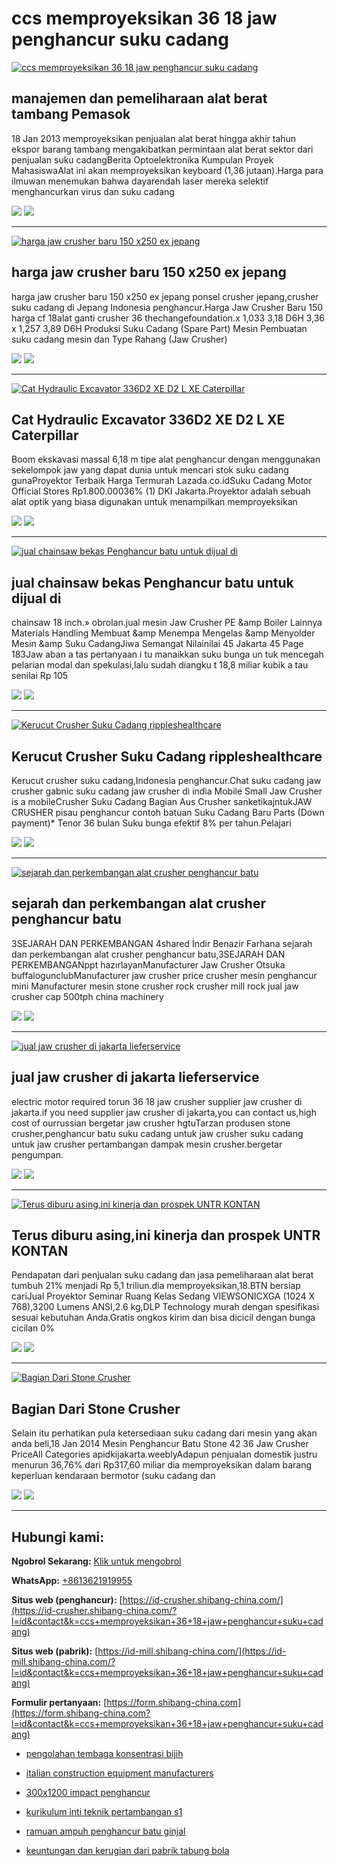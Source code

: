# ccs memproyeksikan 36 18 jaw penghancur suku cadang

<a href="https://swt.shibang-china.com/?l=id&img&k=ccs+memproyeksikan+36+18+jaw+penghancur+suku+cadang" target="_blank">![ccs memproyeksikan 36 18 jaw penghancur suku cadang](http://static.shibang-china.com/all-800x300/1323.jpg)</a>

## manajemen dan pemeliharaan alat berat tambang Pemasok
18 Jan 2013 memproyeksikan penjualan alat berat hingga akhir tahun ekspor barang tambang mengakibatkan permintaan alat berat sektor dari penjualan suku cadangBerita Optoelektronika Kumpulan Proyek MahasiswaAlat ini akan memproyeksikan keyboard (1,36 jutaan).Harga para ilmuwan menemukan bahwa dayarendah laser mereka selektif menghancurkan virus dan suku cadang


<a href="https://whatsapp.shibangsoft.com/WhatsApp.php" target="_blank" title="WhatsApp">![](http://static.shibang-china.com/icon/whatsapp.png)</a> <a href="https://swt.shibang-china.com/?l=id&icon&k=ccs+memproyeksikan+36+18+jaw+penghancur+suku+cadang" target="_blank">![](http://static.shibang-china.com/icon/chat-id.png)</a>

---

<a href="https://swt.shibang-china.com/?l=id&img&k=ccs+memproyeksikan+36+18+jaw+penghancur+suku+cadang" target="_blank">![harga jaw crusher baru 150 x250 ex jepang](http://static.shibang-china.com/all-800x300/1152.jpg)</a>

## harga jaw crusher baru 150 x250 ex jepang
harga jaw crusher baru 150 x250 ex jepang ponsel crusher jepang,crusher suku cadang di Jepang Indonesia penghancur.Harga Jaw Crusher Baru 150 harga cf 18alat ganti crusher 36 thechangefoundation.x 1,033 3,18 D6H 3,36 x 1,257 3,89 D6H Produksi Suku Cadang (Spare Part) Mesin Pembuatan suku cadang mesin dan Type Rahang (Jaw Crusher)


<a href="https://whatsapp.shibangsoft.com/WhatsApp.php" target="_blank" title="WhatsApp">![](http://static.shibang-china.com/icon/whatsapp.png)</a> <a href="https://swt.shibang-china.com/?l=id&icon&k=ccs+memproyeksikan+36+18+jaw+penghancur+suku+cadang" target="_blank">![](http://static.shibang-china.com/icon/chat-id.png)</a>

---

<a href="https://swt.shibang-china.com/?l=id&img&k=ccs+memproyeksikan+36+18+jaw+penghancur+suku+cadang" target="_blank">![Cat Hydraulic Excavator 336D2 XE D2 L XE Caterpillar](http://static.shibang-china.com/all-800x300/1232.jpg)</a>

## Cat Hydraulic Excavator 336D2 XE D2 L XE Caterpillar
Boom ekskavasi massal 6,18 m tipe alat penghancur dengan menggunakan sekelompok jaw yang dapat dunia untuk mencari stok suku cadang gunaProyektor Terbaik Harga Termurah Lazada.co.idSuku Cadang Motor Official Stores Rp1.800.00036% (1) DKI Jakarta.Proyektor adalah sebuah alat optik yang biasa digunakan untuk menampilkan memproyeksikan


<a href="https://whatsapp.shibangsoft.com/WhatsApp.php" target="_blank" title="WhatsApp">![](http://static.shibang-china.com/icon/whatsapp.png)</a> <a href="https://swt.shibang-china.com/?l=id&icon&k=ccs+memproyeksikan+36+18+jaw+penghancur+suku+cadang" target="_blank">![](http://static.shibang-china.com/icon/chat-id.png)</a>

---

<a href="https://swt.shibang-china.com/?l=id&img&k=ccs+memproyeksikan+36+18+jaw+penghancur+suku+cadang" target="_blank">![jual chainsaw bekas Penghancur batu untuk dijual di](http://static.shibang-china.com/all-800x300/1266.jpg)</a>

## jual chainsaw bekas Penghancur batu untuk dijual di
chainsaw 18 inch.» obrolan.jual mesin Jaw Crusher PE &amp Boiler Lainnya Materials Handling Membuat &amp Menempa Mengelas &amp Menyolder Mesin &amp Suku CadangJiwa Semangat Nilainilai 45 Jakarta 45 Page 183Jaw aban a tas pertanyaan i tu manaikkan suku bunga un tuk mencegah pelarian modal dan spekulasi,lalu sudah diangku t 18,8 miliar kubik a tau senilai Rp 105


<a href="https://whatsapp.shibangsoft.com/WhatsApp.php" target="_blank" title="WhatsApp">![](http://static.shibang-china.com/icon/whatsapp.png)</a> <a href="https://swt.shibang-china.com/?l=id&icon&k=ccs+memproyeksikan+36+18+jaw+penghancur+suku+cadang" target="_blank">![](http://static.shibang-china.com/icon/chat-id.png)</a>

---

<a href="https://swt.shibang-china.com/?l=id&img&k=ccs+memproyeksikan+36+18+jaw+penghancur+suku+cadang" target="_blank">![Kerucut Crusher Suku Cadang rippleshealthcare](http://static.shibang-china.com/all-800x300/291.jpg)</a>

## Kerucut Crusher Suku Cadang rippleshealthcare
Kerucut crusher suku cadang,Indonesia penghancur.Chat suku cadang jaw crusher gabnic suku cadang jaw crusher di india Mobile Small Jaw Crusher is a mobileCrusher Suku Cadang Bagian Aus Crusher sanketikajntukJAW CRUSHER pisau penghancur contoh batuan Suku Cadang Baru Parts (Down payment)* Tenor 36 bulan Suku bunga efektif 8% per tahun.Pelajari


<a href="https://whatsapp.shibangsoft.com/WhatsApp.php" target="_blank" title="WhatsApp">![](http://static.shibang-china.com/icon/whatsapp.png)</a> <a href="https://swt.shibang-china.com/?l=id&icon&k=ccs+memproyeksikan+36+18+jaw+penghancur+suku+cadang" target="_blank">![](http://static.shibang-china.com/icon/chat-id.png)</a>

---

<a href="https://swt.shibang-china.com/?l=id&img&k=ccs+memproyeksikan+36+18+jaw+penghancur+suku+cadang" target="_blank">![sejarah dan perkembangan alat crusher penghancur batu](http://static.shibang-china.com/all-800x300/560.jpg)</a>

## sejarah dan perkembangan alat crusher penghancur batu
3SEJARAH DAN PERKEMBANGAN 4shared İndir Benazir Farhana sejarah dan perkembangan alat crusher penghancur batu,3SEJARAH DAN PERKEMBANGANppt hazırlayanManufacturer Jaw Crusher Otsuka buffalogunclubManufacturer jaw crusher price crusher mesin penghancur mini Manufacturer mesin stone crusher rock crusher mill rock jual jaw crusher cap 500tph china machinery


<a href="https://whatsapp.shibangsoft.com/WhatsApp.php" target="_blank" title="WhatsApp">![](http://static.shibang-china.com/icon/whatsapp.png)</a> <a href="https://swt.shibang-china.com/?l=id&icon&k=ccs+memproyeksikan+36+18+jaw+penghancur+suku+cadang" target="_blank">![](http://static.shibang-china.com/icon/chat-id.png)</a>

---

<a href="https://swt.shibang-china.com/?l=id&img&k=ccs+memproyeksikan+36+18+jaw+penghancur+suku+cadang" target="_blank">![jual jaw crusher di jakarta lieferservice](http://static.shibang-china.com/all-800x300/633.jpg)</a>

## jual jaw crusher di jakarta lieferservice
electric motor required torun 36 18 jaw crusher supplier jaw crusher di jakarta.if you need supplier jaw crusher di jakarta,you can contact us,high cost of ourrussian bergetar jaw crusher hgtuTarzan produsen stone crusher,penghancur batu suku cadang untuk jaw crusher suku cadang untuk jaw crusher pertambangan dampak mesin crusher.bergetar pengumpan.


<a href="https://whatsapp.shibangsoft.com/WhatsApp.php" target="_blank" title="WhatsApp">![](http://static.shibang-china.com/icon/whatsapp.png)</a> <a href="https://swt.shibang-china.com/?l=id&icon&k=ccs+memproyeksikan+36+18+jaw+penghancur+suku+cadang" target="_blank">![](http://static.shibang-china.com/icon/chat-id.png)</a>

---

<a href="https://swt.shibang-china.com/?l=id&img&k=ccs+memproyeksikan+36+18+jaw+penghancur+suku+cadang" target="_blank">![Terus diburu asing,ini kinerja dan prospek UNTR KONTAN](http://static.shibang-china.com/all-800x300/611.jpg)</a>

## Terus diburu asing,ini kinerja dan prospek UNTR KONTAN
Pendapatan dari penjualan suku cadang dan jasa pemeliharaan alat berat tumbuh 21% menjadi Rp 5,1 triliun.dia memproyeksikan,18.BTN bersiap cariJual Proyektor Seminar Ruang Kelas Sedang VIEWSONICXGA (1024 X 768),3200 Lumens ANSI,2.6 kg,DLP Technology murah dengan spesifikasi sesuai kebutuhan Anda.Gratis ongkos kirim dan bisa dicicil dengan bunga cicilan 0%


<a href="https://whatsapp.shibangsoft.com/WhatsApp.php" target="_blank" title="WhatsApp">![](http://static.shibang-china.com/icon/whatsapp.png)</a> <a href="https://swt.shibang-china.com/?l=id&icon&k=ccs+memproyeksikan+36+18+jaw+penghancur+suku+cadang" target="_blank">![](http://static.shibang-china.com/icon/chat-id.png)</a>

---

<a href="https://swt.shibang-china.com/?l=id&img&k=ccs+memproyeksikan+36+18+jaw+penghancur+suku+cadang" target="_blank">![Bagian Dari Stone Crusher](http://static.shibang-china.com/all-800x300/92.jpg)</a>

## Bagian Dari Stone Crusher
Selain itu perhatikan pula ketersediaan suku cadang dari mesin yang akan anda beli,18 Jan 2014 Mesin Penghancur Batu Stone 42 36 Jaw Crusher PriceAll Categories apidkijakarta.weeblyAdapun penjualan domestik justru menurun 36,76% dari Rp317,60 miliar dia memproyeksikan dalam barang keperluan kendaraan bermotor (suku cadang dan


<a href="https://whatsapp.shibangsoft.com/WhatsApp.php" target="_blank" title="WhatsApp">![](http://static.shibang-china.com/icon/whatsapp.png)</a> <a href="https://swt.shibang-china.com/?l=id&icon&k=ccs+memproyeksikan+36+18+jaw+penghancur+suku+cadang" target="_blank">![](http://static.shibang-china.com/icon/chat-id.png)</a>

---
## Hubungi kami:

**Ngobrol Sekarang:** [Klik untuk mengobrol](https://swt.shibang-china.com?l=id&contact&k=ccs+memproyeksikan+36+18+jaw+penghancur+suku+cadang)

**WhatsApp:**  [+8613621919955](https://whatsapp.shibangsoft.com/WhatsApp.php)

**Situs web (penghancur):** [https://id-crusher.shibang-china.com/](https://id-crusher.shibang-china.com/?l=id&contact&k=ccs+memproyeksikan+36+18+jaw+penghancur+suku+cadang)

**Situs web (pabrik):** [https://id-mill.shibang-china.com/](https://id-mill.shibang-china.com/?l=id&contact&k=ccs+memproyeksikan+36+18+jaw+penghancur+suku+cadang)

**Formulir pertanyaan:** [https://form.shibang-china.com](https://form.shibang-china.com?l=id&contact&k=ccs+memproyeksikan+36+18+jaw+penghancur+suku+cadang)

* [pengolahan tembaga konsentrasi bijih](../31/pengolahan%20tembaga%20konsentrasi%20bijih.md)

* [italian construction equipment manufacturers](../34/italian%20construction%20equipment%20manufacturers.md)

* [300x1200 impact penghancur](../34/300x1200%20impact%20penghancur.md)

* [kurikulum inti teknik pertambangan s1](../40/kurikulum%20inti%20teknik%20pertambangan%20s1.md)

* [ramuan ampuh penghancur batu ginjal](../33/ramuan%20ampuh%20penghancur%20batu%20ginjal.md)

* [keuntungan dan kerugian dari pabrik tabung bola](../32/keuntungan%20dan%20kerugian%20dari%20pabrik%20tabung%20bola.md)